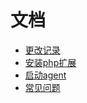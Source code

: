 文档
=====
 * [更改记录](./zh/change-log.md)
 * [安装php扩展](./zh/install-sdk.md)
 * [启动agent](./zh/start-agent.md) 
 * [常见问题](./zh/qa.md)